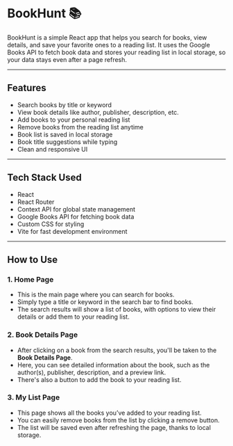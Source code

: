 # BookHunt 📚

BookHunt is a simple React app that helps you search for books, view details, and save your favorite ones to a reading list. It uses the Google Books API to fetch book data and stores your reading list in local storage, so your data stays even after a page refresh.

---

## Features

- Search books by title or keyword
- View book details like author, publisher, description, etc.
- Add books to your personal reading list
- Remove books from the reading list anytime
- Book list is saved in local storage
- Book title suggestions while typing
- Clean and responsive UI

---

## Tech Stack Used

- React  
- React Router  
- Context API for global state management  
- Google Books API for fetching book data  
- Custom CSS for styling  
- Vite for fast development environment

---

## How to Use

### 1. **Home Page**
   - This is the main page where you can search for books.
   - Simply type a title or keyword in the search bar to find books.
   - The search results will show a list of books, with options to view their details or add them to your reading list.

### 2. **Book Details Page**
   - After clicking on a book from the search results, you'll be taken to the **Book Details Page**.
   - Here, you can see detailed information about the book, such as the author(s), publisher, description, and a preview link.
   - There's also a button to add the book to your reading list.

### 3. **My List Page**
   - This page shows all the books you’ve added to your reading list.
   - You can easily remove books from the list by clicking a remove button.
   - The list will be saved even after refreshing the page, thanks to local storage.

